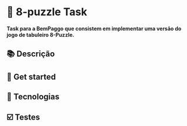 # 🧩 8-puzzle Task
#### Task para a BemPaggo que consistem em implementar uma versão do jogo de tabuleiro 8-Puzzle.

## 📚 Descrição

## 📢 Get started

## 🚀 Tecnologias

## ☑️ Testes
